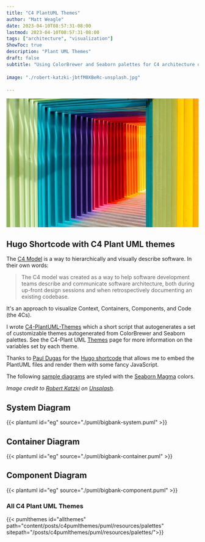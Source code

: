 ```yaml
---
title: "C4 PlantUML Themes"
author: "Matt Weagle"
date: 2023-04-10T08:57:31-08:00
lastmod: 2023-04-10T08:57:31-08:00
tags: ["architecture", "visualization"]
ShowToc: true
description: "Plant UML Themes"
draft: false
subtitle: "Using ColorBrewer and Seaborn palettes for C4 architecture diagrams"

image: "./robert-katzki-jbtfM0XBeRc-unsplash.jpg"

---
```

![image](./robert-katzki-jbtfM0XBeRc-unsplash.jpg)
## Hugo Shortcode with C4 Plant UML themes

The [C4 Model](https://c4model.com) is a way to hierarchically and visually describe software. In their own words:

> The C4 model was created as a way to help software development teams describe and communicate software architecture, both during up-front design sessions and when retrospectively documenting an existing codebase.

It's an approach to visualize Context, Containers, Components, and Code (the 4Cs).

I wrote [C4-PlantUML-Themes](https://github.com/mweagle/C4-PlantUML-Themes) which a short script that autogenerates a set of customizable themes autogenerated from ColorBrewer and Seaborn palettes. See the C4-Plant UML [Themes](https://github.com/plantuml-stdlib/C4-PlantUML/blob/master/Themes.md) page for more information on the variables set by each theme.

Thanks to [Paul Dugas](https://paul.dugas.cc/post/plantuml-shortcode/) for the [Hugo shortcode](https://gohugo.io/content-management/shortcodes/) that allows me to embed the PlantUML files and render them with some fancy JavaScript.

The following [sample diagrams](https://github.com/plantuml-stdlib/C4-PlantUML/blob/master/samples/C4CoreDiagrams.md) are styled with the [Seaborn Magma](https://github.com/mweagle/C4-PlantUML-Themes#puml-theme-seaborn_magma_9puml) colors.

_Image credit to [Robert Katzki](https://unsplash.com/@ro_ka) on [Unsplash](https://unsplash.com/photos/jbtfM0XBeRc?utm_source=unsplash&utm_medium=referral&utm_content=creditCopyText)._

## System Diagram

{{< plantuml id="eg" source="./puml/bigbank-system.puml" >}}

## Container Diagram

{{< plantuml id="eg" source="./puml/bigbank-container.puml" >}}

## Component Diagram

{{< plantuml id="eg" source="./puml/bigbank-component.puml" >}}

### All C4 Plant UML Themes

{{< pumlthemes id="allthemes"
  path="content/posts/c4pumlthemes/puml/resources/palettes"
  sitepath="/posts/c4pumlthemes/puml/resources/palettes/">}}
